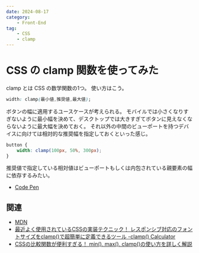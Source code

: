 ```yaml
---
date: 2024-08-17
category:
    - Front-End
tag:
    - CSS
    - clamp
---
```


# CSS の clamp 関数を使ってみた

clamp とは CSS の数学関数の1つ。
使い方はこう。

```css
width: clamp(最小値,推奨値,最大値);
```

ボタンの幅に適用するユースケースが考えられる。
モバイルでは小さくなりすぎないように最小幅を決めて、デスクトップでは大きすぎてボタンに見えなくならないように最大幅を決めておく。
それ以外の中間のビューポートを持つデバイスに向けては相対的な推奨幅を指定しておくといった感じ。

```css
button {
    width: clamp(100px, 50%, 300px);
}
```

推奨値で指定している相対値はビューポートもしくは内包されている親要素の幅に依存するみたい。

- [Code Pen](https://codepen.io/sowork/pen/PorEVQE)

## 関連

- [MDN](https://developer.mozilla.org/ja/docs/Web/CSS/clamp)
- [最近よく使用されているCSSの実装テクニック！ レスポンシブ対応のフォントサイズをclamp()で超簡単に定義できるツール -clamp() Calculator](https://coliss.com/articles/build-websites/operation/css/clamp-calculator-for-calculating-viewport-based-clamped-values.html)
- [CSSの比較関数が便利すぎる！ min(), max(), clamp()の使い方を詳しく解説](https://coliss.com/articles/build-websites/operation/css/css-about-min-max-clamp.html)

